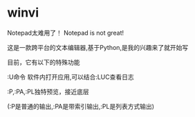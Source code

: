 # winvi
Notepad太难用了！    Notepad is not great!

这是一款跨平台的文本编辑器,基于Python,是我的兴趣来了就开始写

目前，它有以下的特殊功能

:U命令 软件内打开应用,可以结合:LUC查看日志

:P,:PA,:PL独特预览，接近底层

(:P是普通的输出,:PA是带索引输出,:PL是列表方式输出)
